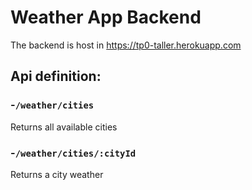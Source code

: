 # Weather App Backend

The backend is host in https://tp0-taller.herokuapp.com

## Api definition:

### -```/weather/cities```

Returns all available cities

### -```/weather/cities/:cityId```

Returns a city weather
